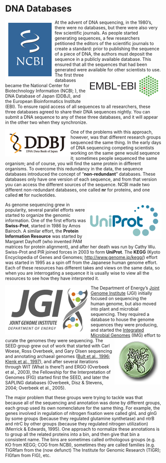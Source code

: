 # DNA Databases

<img align="left" border="10" style="border-color:white" src="images/NCBI.png"> At the advent of DNA sequencing, in the 1980’s, there were no databases, but there were also very few scientific journals. As people started generating sequences, a few researchers petitioned the editors of the scientific journals to create a standard: prior to publishing the sequence of a piece of DNA, the authors must deposit the sequence in a publicly available database. This ensured that all the sequences that had been generated were available for other scientists to use. 
<img align="right" border="10" style="border-color:white" src="images/EMBL.png"> The first three databases became the National Center for Biotechnology Information (NCBI; ), the DNA Database of Japan (DDBJ), and the European Bioinformatics Institute (EBI). To ensure rapid access of all sequences to all researchers, these three databases agreed to share their DNA sequences nightly. You can submit a DNA sequence to any of these three databases, and it will appear in the other two when they synchronize.

<img align="left" border="10" style="border-color:white" src="images/DDBJ.png"> One of the problems with this approach, however, was that different research groups sequenced the same thing. In the early days of DNA sequencing competing scientists working on the same gene would sequence it; sometimes people sequenced the same organism; and of course, you will find the same protein in different organisms. To overcome this redundancy in the data, the sequence databases introduced the concept of “**non-redundant**” databases. These databases only have one version of each sequence, and from that version you can access the different sources of the sequence. NCBI made two different non-redundant databases, one called **nr** for proteins, and one called **nt** for nucleotides.

<img align="right" border="10" style="border-color:white" src="images/UniProt.png"> As genome sequencing grew in popularity, several parallel efforts were started to organize the genomic information. One of the first efforts was **Swiss-Prot**, started in 1986 by Amos Bairoch. A similar effort, the **Protein Information Resource** was started by Margaret Dayhoff (who invented PAM matrices for protein alignment), and after her death was run by Cathy Wu. Swiss-Prot and PIR joined forces in 2003 to form **UniProt**. The **KEGG** (Kyoto Encyclopedia of Genes and Genomes; http://www.genome.jp/kegg/) effort was started in 1995 as a spin off from the Japanese human genome effort. Each of these resources has different takes and views on the same data, so when you are interrogating a sequence it is usually wise to view all the resources to see how they have interpreted it.

<img align="left" border="10" style="border-color:white" src="images/JGI.png">The Department of Energy’s [Joint Genome Institute](http://jgi.doe.gov/) (JGI) initially focused on sequencing the human genome, but also moved into plant and microbial sequencing. They required a database to house the genome sequences they were producing, and started the [Integrated Microbial Genomes](https://img.jgi.doe.gov/) (IMG) effort to curate the genomes they were sequencing. 
<img align="right" border="10" style="border-color:white" src="images/seed.png">The SEED group grew out of work that started with Carl Woese, Ross Overbeek, and Gary Olsen sequencing and annotating archaeal genomes ([Bult et al., 1996](https://www.ncbi.nlm.nih.gov/pubmed/8688087); [Klenk et al., 1997](https://www.ncbi.nlm.nih.gov/pubmed/9389475)), and after several iterations through WIT (What is there?) and ERGO (Overbeek et al., 2003), the Fellowship for the Interpretation of Genomes (FIG) started first the SEED, and later the SAPLING databases (Overbeek, Disz & Stevens, 2004; Overbeek et al., 2005). 

The major problem that these groups were trying to tackle was that because all of the sequencing and annotation was done by different groups, each group used its own nomenclature for the same thing. For example, the genes involved in regulation of nitrogen fixation were called glnL and glnG by some groups (because they regulated glutamine synthetase) and ntrB and ntrC by other groups (because they regulated nitrogen utilization) (Merrick & Edwards, 1995). One approach to normalize these annotations is to group all the related proteins into a bin, and then give that bin a consistent name. The bins are sometimes called orthologous groups (e.g. KO from KEGG; COG from NCBI), sometimes they are called families (e.g. TIGRfam from the (now defunct) The Institute for Genomic Research (TIGR); FIGfam from FIG), etc. 
